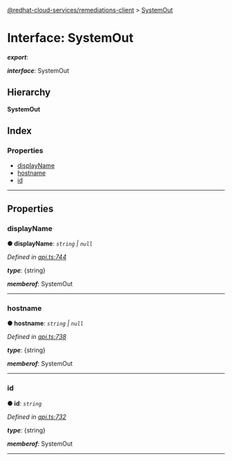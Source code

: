 [@redhat-cloud-services/remediations-client](../README.md) > [SystemOut](../interfaces/systemout.md)

# Interface: SystemOut

*__export__*: 

*__interface__*: SystemOut

## Hierarchy

**SystemOut**

## Index

### Properties

* [displayName](systemout.md#displayname)
* [hostname](systemout.md#hostname)
* [id](systemout.md#id)

---

## Properties

<a id="displayname"></a>

###  displayName

**● displayName**: *`string` \| `null`*

*Defined in [api.ts:744](https://github.com/RedHatInsights/javascript-clients/blob/master/packages/remediations/api.ts#L744)*

*__type__*: {string}

*__memberof__*: SystemOut

___
<a id="hostname"></a>

###  hostname

**● hostname**: *`string` \| `null`*

*Defined in [api.ts:738](https://github.com/RedHatInsights/javascript-clients/blob/master/packages/remediations/api.ts#L738)*

*__type__*: {string}

*__memberof__*: SystemOut

___
<a id="id"></a>

###  id

**● id**: *`string`*

*Defined in [api.ts:732](https://github.com/RedHatInsights/javascript-clients/blob/master/packages/remediations/api.ts#L732)*

*__type__*: {string}

*__memberof__*: SystemOut

___

